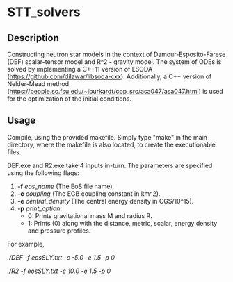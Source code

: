 # STT_solvers

## Description

Constructing neutron star models in the context of Damour-Esposito-Farese (DEF) scalar-tensor model and R^2 - gravity model. The system of ODEs is solved by implementing a C++11 version of LSODA (https://github.com/dilawar/libsoda-cxx). Additionally, a C++ version of Nelder-Mead method (https://people.sc.fsu.edu/~jburkardt/cpp_src/asa047/asa047.html) is used for the optimization of the initial conditions. 

## Usage

Compile, using the provided makefile. Simply type "make" in the main directory, where the makefile is also located, to create the executionable files.

DEF.exe and R2.exe take 4 inputs in-turn. The parameters are specified using the following flags:

1. **-f** *eos_name* (The EoS file name).
2. **-c** *coupling* (The EGB coupling constant in km^2).
3. **-e** *central_density* (The central energy density in CGS/10^15).
4. **-p** *print_option*:
    -  0: Prints gravitational mass M and radius R.
    -  1: Prints (0) along with the distance, metric, scalar, energy density and pressure profiles.

For example,

*./DEF -f eosSLY.txt -c -5.0 -e 1.5 -p 0*

*./R2 -f eosSLY.txt -c 10.0 -e 1.5 -p 0*
